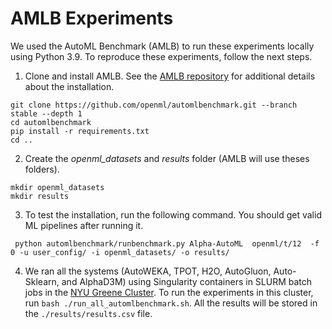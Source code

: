 # AMLB Experiments



We used the AutoML Benchmark (AMLB) to run these experiments locally using Python 3.9. To reproduce these experiments, 
follow the next steps.


1. Clone and install AMLB. See the [AMLB repository](https://github.com/openml/automlbenchmark/tree/v2.0.6/) 
for additional details about the installation. 

```
git clone https://github.com/openml/automlbenchmark.git --branch stable --depth 1
cd automlbenchmark
pip install -r requirements.txt
cd ..
```

2. Create the *openml_datasets* and *results* folder (AMLB will use theses folders).
```
mkdir openml_datasets
mkdir results
```


3. To test the installation, run the following command. You should get valid ML pipelines after running it.
```
 python automlbenchmark/runbenchmark.py Alpha-AutoML  openml/t/12  -f 0 -u user_config/ -i openml_datasets/ -o results/
```

4. We ran all the systems (AutoWEKA, TPOT, H2O, AutoGluon, Auto-Sklearn, and AlphaD3M) using Singularity containers in 
SLURM batch jobs in the [NYU Greene Cluster](https://sites.google.com/nyu.edu/nyu-hpc/hpc-systems/greene). To run the 
experiments in this cluster, run `bash ./run_all_automlbenchmark.sh`.
All the results will be stored in the `./results/results.csv` file.



